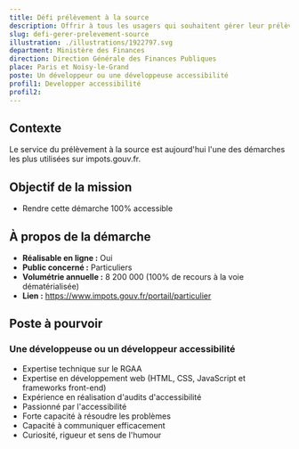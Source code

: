 ```yaml
---
title: Défi prélèvement à la source
description: Offrir à tous les usagers qui souhaitent gérer leur prélèvement à la source une expérience confortable et totalement accessible
slug: defi-gerer-prelevement-source
illustration: ./illustrations/1922797.svg
department: Ministère des Finances
direction: Direction Générale des Finances Publiques
place: Paris et Noisy-le-Grand
poste: Un développeur ou une développeuse accessibilité
profil1: Developper accessibilité
profil2:
---
```


## Contexte
Le service du prélèvement à la source est aujourd'hui l'une des démarches les plus utilisées sur impots.gouv.fr.

## Objectif de la mission
- Rendre cette démarche 100% accessible


## À propos de la démarche
- **Réalisable en ligne :** Oui
- **Public concerné :** Particuliers
- **Volumétrie annuelle :** 8 200 000 (100% de recours à la voie dématérialisée)
- **Lien :** https://www.impots.gouv.fr/portail/particulier

## Poste à pourvoir

### Une développeuse ou un développeur accessibilité
- Expertise technique sur le RGAA
- Expertise en développement web (HTML, CSS, JavaScript et frameworks front-end)
- Expérience en réalisation d'audits d'accessibilité
- Passionné par l'accessibilité
- Forte capacité à résoudre les problèmes
- Capacité à communiquer efficacement
- Curiosité, rigueur et sens de l'humour

